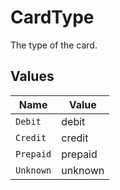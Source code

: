 # CardType

The type of the card.


## Values

| Name      | Value     |
| --------- | --------- |
| `Debit`   | debit     |
| `Credit`  | credit    |
| `Prepaid` | prepaid   |
| `Unknown` | unknown   |